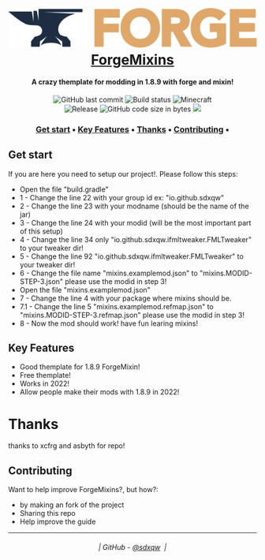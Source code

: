 <br class="Apple-interchange-newline"/>
<h1 align="center">
  <img src=https://github.com/MinecraftForge/MinecraftForge/blob/1.18.x/docs/assets/Forge_logo.svg>
  <a href="https://github.com/sdxqw/ForgeMixins">ForgeMixins</a>
</h1>

<h4 align="center">A crazy themplate for modding in 1.8.9 with forge and mixin!</h4>

<div align="center">
    <img src="https://img.shields.io/github/last-commit/sdxqw/ForgeMixins" alt="GitHub last commit"/>
    <img src="https://img.shields.io/github/workflow/status/sdxqw/ForgeMixins/build" alt="Build status"/>
    <img src="https://img.shields.io/badge/MC-1.8.9-brightgreen.svg" alt="Minecraft"/>
    <br>
    <img src="https://img.shields.io/github/v/release/sdxqw/ForgeMixins.svg" alt="Release"/>
    <img src="https://img.shields.io/github/languages/code-size/sdxqw/ForgeMixins" alt="GitHub code size in bytes"/>
    <img src="https://img.shields.io/tokei/lines/github/sdxqw/ForgeMixins"/>
    <br>
</div>

<h3 align="center">
    <a href="#get-start">Get start</a> •
    <a href="#key-features">Key Features</a> •
    <a href="#thanks">Thanks</a> •
    <a href="#contributing">Contributing</a> •
</h3>

## Get start

If you are here you need to setup our project!. Please follow this steps:

* Open the file "build.gradle"
* 1 - Change the line 22 with your group id ex: "io.github.sdxqw"
* 2 - Change the line 23 with your modname (should be the name of the jar)
* 3 - Change the line 24 with your modid (will be the most important part of this setup)
* 4 - Change the line 34 only "io.github.sdxqw.ifmltweaker.FMLTweaker" to your tweaker dir!
* 5 - Change the line 92 "io.github.sdxqw.ifmltweaker.FMLTweaker" to your tweaker dir!
* 6 - Change the file name "mixins.examplemod.json" to "mixins.MODID-STEP-3.json" please use the modid in step 3!
* Open the file "mixins.examplemod.json"
* 7 - Change the line 4 with your package where mixins should be.
* 7.1 - Change the line 5 "mixins.examplemod.refmap.json" to "mixins.MODID-STEP-3.refmap.json" please use the modid in step 3!
* 8 - Now the mod should work! have fun learing mixins!

## Key Features

* Good themplate for 1.8.9 ForgeMixin!
* Free themplate!
* Works in 2022!
* Allow people make their mods with 1.8.9 in 2022!

# Thanks

thanks to xcfrg and asbyth for repo!

## Contributing

Want to help improve ForgeMixins?, but how?:

* by making an fork of the project
* Sharing this repo
* Help improve the guide

---
<h6 align="center">
  | GitHub - <a href="https://github.com/sdxqw">@sdxqw</a> 
  |
</h6>
